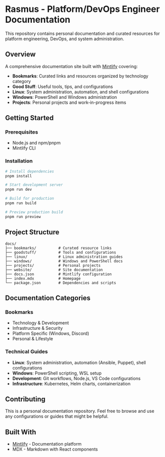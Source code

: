 # Rasmus - Platform/DevOps Engineer Documentation

This repository contains personal documentation and curated resources for platform engineering, DevOps, and system administration.

## Overview

A comprehensive documentation site built with [Mintlify](https://mintlify.com) covering:

- **Bookmarks**: Curated links and resources organized by technology category
- **Good Stuff**: Useful tools, tips, and configurations
- **Linux**: System administration, automation, and shell configurations
- **Windows**: PowerShell and Windows administration
- **Projects**: Personal projects and work-in-progress items

## Getting Started

### Prerequisites

- Node.js and npm/pnpm
- Mintlify CLI

### Installation

```bash
# Install dependencies
pnpm install

# Start development server
pnpm run dev

# Build for production
pnpm run build

# Preview production build
pnpm run preview
```

## Project Structure

```
docs/
├── bookmarks/          # Curated resource links
├── goodstuff/          # Tools and configurations
├── linux/              # Linux administration guides
├── windows/            # Windows and PowerShell docs
├── projects/           # Personal projects
├── website/            # Site documentation
├── docs.json           # Mintlify configuration
├── index.mdx           # Homepage
└── package.json        # Dependencies and scripts
```

## Documentation Categories

### Bookmarks
- Technology & Development
- Infrastructure & Security  
- Platform Specific (Windows, Discord)
- Personal & Lifestyle

### Technical Guides
- **Linux**: System administration, automation (Ansible, Puppet), shell configurations
- **Windows**: PowerShell scripting, WSL setup
- **Development**: Git workflows, Node.js, VS Code configurations
- **Infrastructure**: Kubernetes, Helm charts, containerization

## Contributing

This is a personal documentation repository. Feel free to browse and use any configurations or guides that might be helpful.

## Built With

- [Mintlify](https://mintlify.com) - Documentation platform
- MDX - Markdown with React components